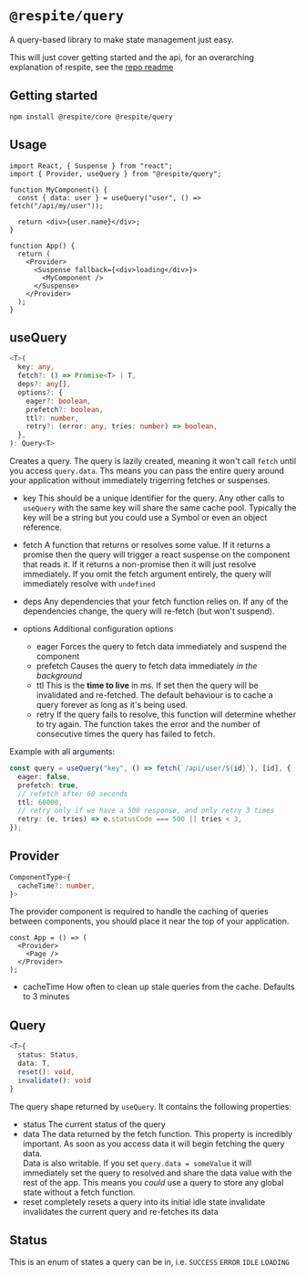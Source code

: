 # `@respite/query`

A query-based library to make state management just easy.

This will just cover getting started and the api, for an overarching explanation of respite, see the [repo readme](https://github.com/jackmellis/respite/blob/main/README.md)

## Getting started

```
npm install @respite/core @respite/query
```

## Usage

```tsx
import React, { Suspense } from "react";
import { Provider, useQuery } from "@respite/query";

function MyComponent() {
  const { data: user } = useQuery("user", () => fetch("/api/my/user"));

  return <div>{user.name}</div>;
}

function App() {
  return (
    <Provider>
      <Suspense fallback={<div>loading</div>}>
        <MyComponent />
      </Suspense>
    </Provider>
  );
}
```

## useQuery

```ts
<T>(
  key: any,
  fetch?: () => Promise<T> | T,
  deps?: any[],
  options?: {
    eager?: boolean,
    prefetch?: boolean,
    ttl?: number,
    retry?: (error: any, tries: number) => boolean,
  },
): Query<T>
```

Creates a query. The query is lazily created, meaning it won't call `fetch` until you access `query.data`. Ths means you can pass the entire query around your application without immediately trigerring fetches or suspenses.

- key
  This should be a unique identifier for the query. Any other calls to `useQuery` with the same key will share the same cache pool. Typically the key will be a string but you could use a Symbol or even an object reference.

- fetch
  A function that returns or resolves some value. If it returns a promise then the query will trigger a react suspense on the component that reads it. If it returns a non-promise then it will just resolve immediately. If you omit the fetch argument entirely, the query will immediately resolve with `undefined`

- deps
  Any dependencies that your fetch function relies on. If any of the dependencies change, the query will re-fetch (but won't suspend).

- options
  Additional configuration options
  - eager
    Forces the query to fetch data immediately and suspend the component
  - prefetch
    Causes the query to fetch data immediately _in the background_
  - ttl
    This is the **time to live** in ms. If set then the query will be invalidated and re-fetched. The default behaviour is to cache a query forever as long as it's being used.
  - retry
    If the query fails to resolve, this function will determine whether to try again. The function takes the error and the number of consecutive times the query has failed to fetch.

Example with all arguments:

```ts
const query = useQuery("key", () => fetch(`/api/user/${id}`), [id], {
  eager: false,
  prefetch: true,
  // refetch after 60 seconds
  ttl: 60000,
  // retry only if we have a 500 response, and only retry 3 times
  retry: (e, tries) => e.statusCode === 500 || tries < 3,
});
```

## Provider

```ts
ComponentType<{
  cacheTime?: number,
}>
```

The provider component is required to handle the caching of queries between components, you should place it near the top of your application.

```tsx
const App = () => (
  <Provider>
    <Page />
  </Provider>
);
```

- cacheTime
  How often to clean up stale queries from the cache. Defaults to 3 minutes

## Query

```ts
<T>{
  status: Status,
  data: T,
  reset(): void,
  invalidate(): void
}
```

The query shape returned by `useQuery`. It contains the following properties:

- status
  The current status of the query
- data
  The data returned by the fetch function. This property is incredibly important. As soon as you access data it will begin fetching the query data.  
  Data is also writable. If you set `query.data = someValue` it will immediately set the query to resolved and share the data value with the rest of the app. This means you _could_ use a query to store any global state without a fetch function.
- reset
  completely resets a query into its initial idle state
  invalidate
  invalidates the current query and re-fetches its data

## Status

This is an enum of states a query can be in, i.e. `SUCCESS` `ERROR` `IDLE` `LOADING`
